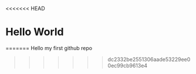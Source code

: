 <<<<<<< HEAD
# Hello World
=======
Hello my first github repo
>>>>>>> dc2332be2551306aade53229ee00ec99cb9613e4
